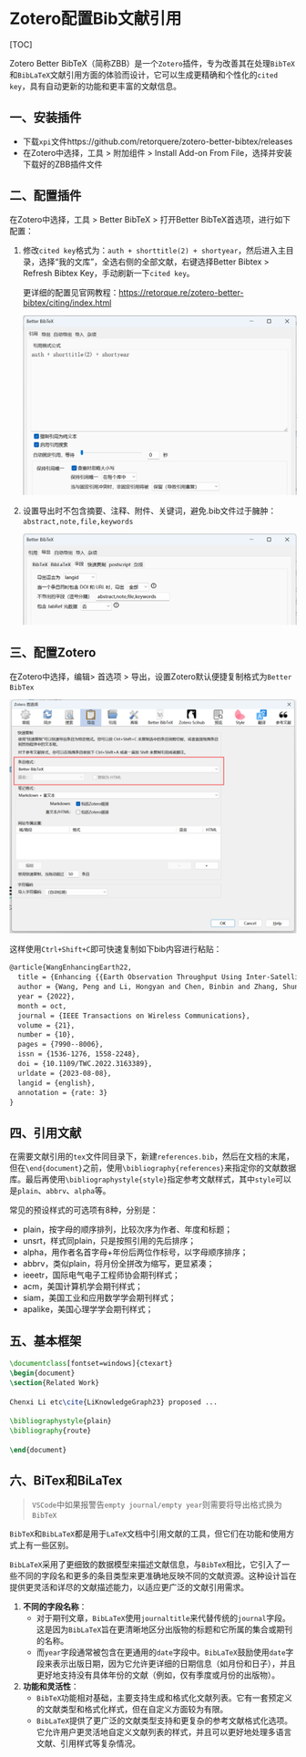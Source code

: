 # Zotero配置Bib文献引用

[TOC]

Zotero Better BibTeX（简称ZBB）是一个`Zotero`插件，专为改善其在处理`BibTeX`和`BibLaTeX`文献引用方面的体验而设计，它可以生成更精确和个性化的`cited key`，具有自动更新的功能和更丰富的文献信息。

## 一、安装插件

-   下载`xpi`文件https://github.com/retorquere/zotero-better-bibtex/releases
-   在Zotero中选择，工具 > 附加组件 > lnstall Add-on From File，选择并安装下载好的ZBB插件文件

## 二、配置插件

在Zotero中选择，工具 > Better BibTeX > 打开Better BibTeX首选项，进行如下配置：

1.   修改`cited key`格式为：`auth + shorttitle(2) + shortyear`，然后进入主目录，选择“我的文库”，全选右侧的全部文献，右键选择Better Bibtex > Refresh Bibtex Key，手动刷新一下`cited key`。

     更详细的配置见官网教程：https://retorque.re/zotero-better-bibtex/citing/index.html

     ![image-20240320221333551](https://raw.githubusercontent.com/Jxpro/PicBed/master/md/2024/03-20-221334.png)

2.   设置导出时不包含摘要、注释、附件、关键词，避免.bib文件过于臃肿：`abstract,note,file,keywords`

     ![image-20240320221445000](https://raw.githubusercontent.com/Jxpro/PicBed/master/md/2024/03-20-221445.png)

## 三、配置Zotero

在Zotero中选择，编辑> 首选项 > 导出，设置Zotero默认便捷复制格式为`Better BibTex`

![image-20240320221720722](https://raw.githubusercontent.com/Jxpro/PicBed/master/md/2024/03-20-221721.png)

这样使用`Ctrl+Shift+C`即可快速复制如下bib内容进行粘贴：

```tex
@article{WangEnhancingEarth22,
  title = {Enhancing {{Earth Observation Throughput Using Inter-Satellite Communication}}},
  author = {Wang, Peng and Li, Hongyan and Chen, Binbin and Zhang, Shun},
  year = {2022},
  month = oct,
  journal = {IEEE Transactions on Wireless Communications},
  volume = {21},
  number = {10},
  pages = {7990--8006},
  issn = {1536-1276, 1558-2248},
  doi = {10.1109/TWC.2022.3163389},
  urldate = {2023-08-08},
  langid = {english},
  annotation = {rate: 3}
}
```

## 四、引用文献

在需要文献引用的`tex`文件同目录下，新建`references.bib`，然后在文档的末尾，但在`\end{document}`之前，使用`\bibliography{references}`来指定你的文献数据库。最后再使用`\bibliographystyle{style}`指定参考文献样式，其中`style`可以是`plain`、`abbrv`、`alpha`等。

常见的预设样式的可选项有8种，分别是：

-   plain，按字母的顺序排列，比较次序为作者、年度和标题；
-   unsrt，样式同plain，只是按照引用的先后排序；
-   alpha，用作者名首字母+年份后两位作标号，以字母顺序排序；
-   abbrv，类似plain，将月份全拼改为缩写，更显紧凑；
-   ieeetr，国际电气电子工程师协会期刊样式；
-   acm，美国计算机学会期刊样式；
-   siam，美国工业和应用数学学会期刊样式；
-   apalike，美国心理学学会期刊样式；

## 五、基本框架

```tex
\documentclass[fontset=windows]{ctexart}
\begin{document}
\section{Related Work}

Chenxi Li etc\cite{LiKnowledgeGraph23} proposed ...

\bibliographystyle{plain}
\bibliography{route}

\end{document}
```

## 六、BiTex和BiLaTex

>   `VSCode`中如果报警告`empty journal/empty year`则需要将导出格式换为`BibTeX`

`BibTeX`和`BibLaTeX`都是用于`LaTeX`文档中引用文献的工具，但它们在功能和使用方式上有一些区别。

`BibLaTeX`采用了更细致的数据模型来描述文献信息，与`BibTeX`相比，它引入了一些不同的字段名和更多的条目类型来更准确地反映不同的文献资源。这种设计旨在提供更灵活和详尽的文献描述能力，以适应更广泛的文献引用需求。

1.  **不同的字段名称**：
    -   对于期刊文章，`BibLaTeX`使用`journaltitle`来代替传统的`journal`字段。这是因为`BibLaTeX`旨在更清晰地区分出版物的标题和它所属的集合或期刊的名称。
    -   而`year`字段通常被包含在更通用的`date`字段中。`BibLaTeX`鼓励使用`date`字段来表示出版日期，因为它允许更详细的日期信息（如月份和日子），并且更好地支持没有具体年份的文献（例如，仅有季度或月份的出版物）。
3.  **功能和灵活性**：
    -   `BibTeX`功能相对基础，主要支持生成和格式化文献列表。它有一套预定义的文献类型和格式化样式，但在自定义方面较为有限。
    -   `BibLaTeX`提供了更广泛的文献类型支持和更复杂的参考文献格式化选项。它允许用户更灵活地自定义文献列表的样式，并且可以更好地处理多语言文献、引用样式等复杂情况。